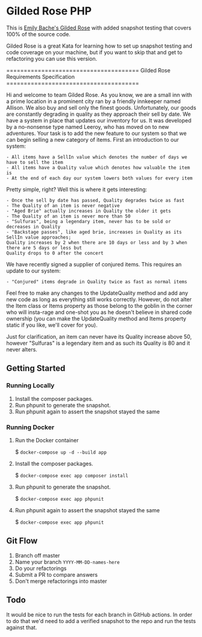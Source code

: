 # Gilded Rose PHP

This is [Emily Bache's Gilded Rose](https://github.com/emilybache/GildedRose-Refactoring-Kata) with added snapshot
testing that covers 100% of the source code.

Gilded Rose is a great Kata for learning how to set up snapshot testing and code coverage on your machine, but if you
want to skip that and get to refactoring you can use this version.

====================================== Gilded Rose Requirements Specification ======================================

Hi and welcome to team Gilded Rose. As you know, we are a small inn with a prime location in a prominent city ran by a
friendly innkeeper named Allison. We also buy and sell only the finest goods. Unfortunately, our goods are constantly
degrading in quality as they approach their sell by date. We have a system in place that updates our inventory for us.
It was developed by a no-nonsense type named Leeroy, who has moved on to new adventures. Your task is to add the new
feature to our system so that we can begin selling a new category of items. First an introduction to our system:

	- All items have a SellIn value which denotes the number of days we have to sell the item
	- All items have a Quality value which denotes how valuable the item is
	- At the end of each day our system lowers both values for every item

Pretty simple, right? Well this is where it gets interesting:

	- Once the sell by date has passed, Quality degrades twice as fast
	- The Quality of an item is never negative
	- "Aged Brie" actually increases in Quality the older it gets
	- The Quality of an item is never more than 50
	- "Sulfuras", being a legendary item, never has to be sold or decreases in Quality
	- "Backstage passes", like aged brie, increases in Quality as its SellIn value approaches;
	Quality increases by 2 when there are 10 days or less and by 3 when there are 5 days or less but
	Quality drops to 0 after the concert

We have recently signed a supplier of conjured items. This requires an update to our system:

	- "Conjured" items degrade in Quality twice as fast as normal items

Feel free to make any changes to the UpdateQuality method and add any new code as long as everything still works
correctly. However, do not alter the Item class or Items property as those belong to the goblin in the corner who will
insta-rage and one-shot you as he doesn't believe in shared code ownership (you can make the UpdateQuality method and
Items property static if you like, we'll cover for you).

Just for clarification, an item can never have its Quality increase above 50, however "Sulfuras" is a legendary item and
as such its Quality is 80 and it never alters.

## Getting Started

### Running Locally

1. Install the composer packages.
2. Run phpunit to generate the snapshot.
3. Run phpunit again to assert the snapshot stayed the same

### Running Docker

1. Run the Docker container

   $ `docker-compose up -d --build app`
2. Install the composer packages.

   $ `docker-compose exec app composer install`
3. Run phpunit to generate the snapshot.

   $ `docker-compose exec app phpunit`
4. Run phpunit again to assert the snapshot stayed the same

   $ `docker-compose exec app phpunit`


## Git Flow

1. Branch off master
2. Name your branch `YYYY-MM-DD-names-here`
3. Do your refactorings
4. Submit a PR to compare answers
5. Don't merge refactorings into master

## Todo

It would be nice to run the tests for each branch in GitHub actions. In order to do that we'd need to add a verified snapshot to the repo and run the tests against that.
